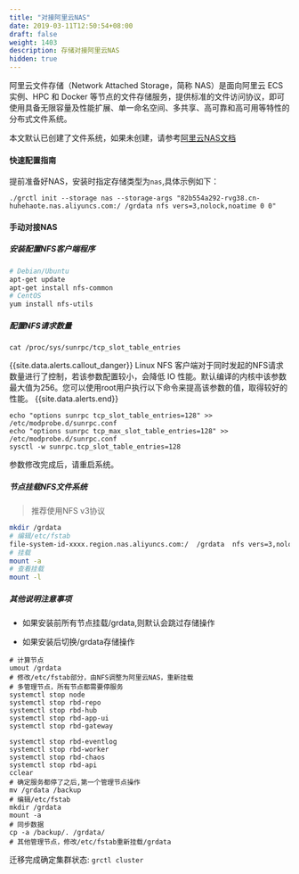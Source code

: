 ```yaml
---
title: "对接阿里云NAS"
date: 2019-03-11T12:50:54+08:00
draft: false
weight: 1403
description: 存储对接阿里云NAS
hidden: true
---
```


阿里云文件存储（Network Attached Storage，简称 NAS）是面向阿里云 ECS 实例、HPC 和 Docker 等节点的文件存储服务，提供标准的文件访问协议，即可使用具备无限容量及性能扩展、单一命名空间、多共享、高可靠和高可用等特性的分布式文件系统。

本文默认已创建了文件系统，如果未创建，请参考[阿里云NAS文档](https://help.aliyun.com/document_detail/27526.html)

#### 快速配置指南

提前准备好NAS，安装时指定存储类型为`nas`,具体示例如下：

```
./grctl init --storage nas --storage-args "82b554a292-rvg38.cn-huhehaote.nas.aliyuncs.com:/ /grdata nfs vers=3,nolock,noatime 0 0"
```

#### 手动对接NAS

##### 安装配置NFS客户端程序

```bash
# Debian/Ubuntu
apt-get update
apt-get install nfs-common
# CentOS
yum install nfs-utils
```

##### 配置NFS请求数量

```
cat /proc/sys/sunrpc/tcp_slot_table_entries
```

{{site.data.alerts.callout_danger}}
Linux NFS 客户端对于同时发起的NFS请求数量进行了控制，若该参数配置较小，会降低 IO 性能。默认编译的内核中该参数最大值为256。您可以使用root用户执行以下命令来提高该参数的值，取得较好的性能。
{{site.data.alerts.end}}

```
echo "options sunrpc tcp_slot_table_entries=128" >> /etc/modprobe.d/sunrpc.conf
echo "options sunrpc tcp_max_slot_table_entries=128" >>  /etc/modprobe.d/sunrpc.conf
sysctl -w sunrpc.tcp_slot_table_entries=128
```

参数修改完成后，请重启系统。

##### 节点挂载NFS文件系统

> 推荐使用NFS v3协议

```bash
mkdir /grdata
# 编辑/etc/fstab
file-system-id-xxxx.region.nas.aliyuncs.com:/  /grdata  nfs vers=3,nolock,noatime,proto=tcp,rsize=1048576,wsize=1048576,hard,timeo=600,retrans=2,noresvport   0 0
# 挂载
mount -a
# 查看挂载
mount -l
```

##### 其他说明注意事项

- 如果安装前所有节点挂载/grdata,则默认会跳过存储操作

- 如果安装后切换/grdata存储操作

```
# 计算节点
umout /grdata
# 修改/etc/fstab部分，由NFS调整为阿里云NAS，重新挂载
# 多管理节点，所有节点都需要停服务
systemctl stop node
systemctl stop rbd-repo
systemctl stop rbd-hub
systemctl stop rbd-app-ui
systemctl stop rbd-gateway

systemctl stop rbd-eventlog
systemctl stop rbd-worker
systemctl stop rbd-chaos
systemctl stop rbd-api
cclear
# 确定服务都停了之后,第一个管理节点操作
mv /grdata /backup
# 编辑/etc/fstab
mkdir /grdata
mount -a 
# 同步数据
cp -a /backup/. /grdata/
# 其他管理节点，修改/etc/fstab重新挂载/grdata
```

迁移完成确定集群状态: `grctl cluster`